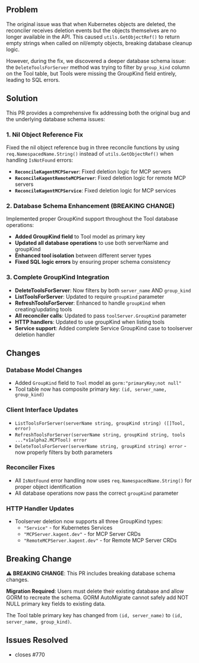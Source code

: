 ## Problem

The original issue was that when Kubernetes objects are deleted, the reconciler receives deletion events but the objects themselves are no longer available in the API. This caused `utils.GetObjectRef()` to return empty strings when called on nil/empty objects, breaking database cleanup logic.

However, during the fix, we discovered a deeper database schema issue: the `DeleteToolsForServer` method was trying to filter by `group_kind` column on the Tool table, but Tools were missing the GroupKind field entirely, leading to SQL errors.

## Solution

This PR provides a comprehensive fix addressing both the original bug and the underlying database schema issues:

### 1. **Nil Object Reference Fix**
Fixed the nil object reference bug in three reconcile functions by using `req.NamespacedName.String()` instead of `utils.GetObjectRef()` when handling `IsNotFound` errors:

- **`ReconcileKagentMCPServer`**: Fixed deletion logic for MCP servers
- **`ReconcileKagentRemoteMCPServer`**: Fixed deletion logic for remote MCP servers  
- **`ReconcileKagentMCPService`**: Fixed deletion logic for MCP services

### 2. **Database Schema Enhancement (BREAKING CHANGE)**
Implemented proper GroupKind support throughout the Tool database operations:

- **Added GroupKind field** to Tool model as primary key
- **Updated all database operations** to use both serverName and groupKind
- **Enhanced tool isolation** between different server types
- **Fixed SQL logic errors** by ensuring proper schema consistency

### 3. **Complete GroupKind Integration**
- **DeleteToolsForServer**: Now filters by both `server_name` AND `group_kind`
- **ListToolsForServer**: Updated to require `groupKind` parameter
- **RefreshToolsForServer**: Enhanced to handle `groupKind` when creating/updating tools
- **All reconciler calls**: Updated to pass `toolServer.GroupKind` parameter
- **HTTP handlers**: Updated to use groupKind when listing tools
- **Service support**: Added complete Service GroupKind case to toolserver deletion handler

## Changes

### Database Model Changes
- Added `GroupKind` field to `Tool` model as `gorm:"primaryKey;not null"`
- Tool table now has composite primary key: `(id, server_name, group_kind)`

### Client Interface Updates
- `ListToolsForServer(serverName string, groupKind string) ([]Tool, error)`
- `RefreshToolsForServer(serverName string, groupKind string, tools ...*v1alpha2.MCPTool) error`
- `DeleteToolsForServer(serverName string, groupKind string) error` - now properly filters by both parameters

### Reconciler Fixes
- All `IsNotFound` error handling now uses `req.NamespacedName.String()` for proper object identification
- All database operations now pass the correct `groupKind` parameter

### HTTP Handler Updates
- Toolserver deletion now supports all three GroupKind types:
  - `"Service"` - for Kubernetes Services
  - `"MCPServer.kagent.dev"` - for MCP Server CRDs
  - `"RemoteMCPServer.kagent.dev"` - for Remote MCP Server CRDs

## Breaking Change

⚠️ **BREAKING CHANGE**: This PR includes breaking database schema changes.

**Migration Required**: Users must delete their existing database and allow GORM to recreate the schema. GORM AutoMigrate cannot safely add NOT NULL primary key fields to existing data.

The Tool table primary key has changed from `(id, server_name)` to `(id, server_name, group_kind)`.

## Issues Resolved

- closes #770
